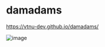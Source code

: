 # damadams
https://vtnu-dev.github.io/damadams/

![image](https://user-images.githubusercontent.com/65651452/190114679-c2297579-59af-40cb-a1fe-5692017fd5b2.png)

